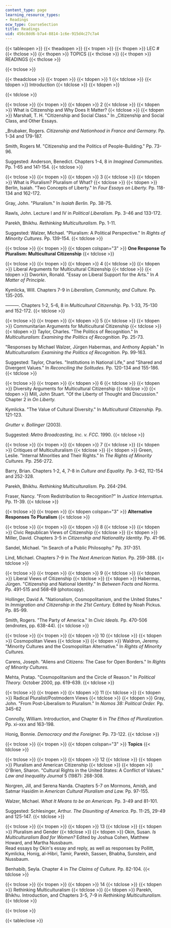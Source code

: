 ```yaml
---
content_type: page
learning_resource_types:
- Readings
ocw_type: CourseSection
title: Readings
uid: 456c8dd6-b7a4-8814-1c6e-915d4c27c7a4
---
```


{{< tableopen >}}
{{< theadopen >}}
{{< tropen >}}
{{< thopen >}}
LEC #
{{< thclose >}}
{{< thopen >}}
TOPICS
{{< thclose >}}
{{< thopen >}}
READINGS
{{< thclose >}}

{{< trclose >}}

{{< theadclose >}}
{{< tropen >}}
{{< tdopen >}}
1
{{< tdclose >}}
{{< tdopen >}}
Introduction
{{< tdclose >}}
{{< tdopen >}}

{{< tdclose >}}

{{< trclose >}}
{{< tropen >}}
{{< tdopen >}}
2
{{< tdclose >}}
{{< tdopen >}}
What is Citizenship and Why Does It Matter?
{{< tdclose >}}
{{< tdopen >}}
Marshall, T. H. "Citizenship and Social Class." In _Citizenship and Social Class, and Other Essays.  
  
_Brubaker, Rogers. _Citizenship and Nationhood in France and Germany._ Pp. 1-34 and 179-187.  
  
Smith, Rogers M. "Citizenship and the Politics of People-Building." Pp. 73-96.  
  
Suggested: Anderson, Benedict. Chapters 1-4, 8 in _Imagined Communities._ Pp. 1-65 and 141-154.
{{< tdclose >}}

{{< trclose >}}
{{< tropen >}}
{{< tdopen >}}
3
{{< tdclose >}}
{{< tdopen >}}
What is Pluralism? Pluralism of What?
{{< tdclose >}}
{{< tdopen >}}
Berlin, Isaiah. "Two Concepts of Liberty." In _Four Essays on Liberty._ Pp. 118-134 and 162-172.  
  
Gray, John. "Pluralism." In _Isaiah Berlin._ Pp. 38-75.  
  
Rawls, John. Lecture I and IV in _Political Liberalism._ Pp. 3-46 and 133-172.  
  
Parekh, Bhikhu. _Rethinking Multiculturalism._ Pp. 1-11.  
  
Suggested: Walzer, Michael. "Pluralism: A Political Perspective." In _Rights of Minority Cultures._ Pp. 139-154.
{{< tdclose >}}

{{< trclose >}}
{{< tropen >}}
{{< tdopen colspan="3" >}}
**One Response To Pluralism: Multicultural Citizenship**
{{< tdclose >}}

{{< trclose >}}
{{< tropen >}}
{{< tdopen >}}
4
{{< tdclose >}}
{{< tdopen >}}
Liberal Arguments for Multicultural Citizenship
{{< tdclose >}}
{{< tdopen >}}
Dworkin, Ronald. "Essay on Liberal Support for the Arts." In _A Matter of Principle_.  
  
Kymlicka, Will. Chapters 7-9 in _Liberalism, Community, and Culture._ Pp. 135-205.  
  
_———._ Chapters 1-2, 5-6, 8 in _Multicultural Citizenship._ Pp. 1-33, 75-130 and 152-172.
{{< tdclose >}}

{{< trclose >}}
{{< tropen >}}
{{< tdopen >}}
5
{{< tdclose >}}
{{< tdopen >}}
Communitarian Arguments for Multicultural Citizenship
{{< tdclose >}}
{{< tdopen >}}
Taylor, Charles. "The Politics of Recognition." In _Multiculturalism: Examining the Politics of Recognition._ Pp. 25-73.  
  
"Responses by Michael Walzer, Jürgen Habermas, and Anthony Appiah." In _Multiculturalism: Examining the Politics of Recognition._ Pp. 99-163.  
  
Suggested: Taylor, Charles. "Institutions in National Life," and "Shared and Divergent Values." In _Reconciling the Solitudes._ Pp. 120-134 and 155-186.
{{< tdclose >}}

{{< trclose >}}
{{< tropen >}}
{{< tdopen >}}
6
{{< tdclose >}}
{{< tdopen >}}
Diversity Arguments for Multicultural Citizenship
{{< tdclose >}}
{{< tdopen >}}
Mill, John Stuart. "Of the Liberty of Thought and Discussion." Chapter 2 in _On Liberty._  
  
Kymlicka. "The Value of Cultural Diversity." In _Multicultural Citizenship._ Pp. 121-123.  
  
_Grutter v. Bollinger_ (2003).  
  
Suggested: _Metro Broadcasting, Inc. v. FCC._ 1990.
{{< tdclose >}}

{{< trclose >}}
{{< tropen >}}
{{< tdopen >}}
7
{{< tdclose >}}
{{< tdopen >}}
Critiques of Multiculturalism
{{< tdclose >}}
{{< tdopen >}}
Green, Leslie. "Internal Minorities and Their Rights." In _The Rights of Minority Cultures._ Pp. 256-272.  
  
Barry, Brian. Chapters 1-2, 4, 7-8 in _Culture and Equality._ Pp. 3-62, 112-154 and 252-328.  
  
Parekh, Bhikhu. _Rethinking Multiculturalism._ Pp. 264-294.  
  
Fraser, Nancy. "From Redistribution to Recognition?" In _Justice Interruptus._ Pp. 11-39.
{{< tdclose >}}

{{< trclose >}}
{{< tropen >}}
{{< tdopen colspan="3" >}}
**Alternative Responses To Pluralism**
{{< tdclose >}}

{{< trclose >}}
{{< tropen >}}
{{< tdopen >}}
8
{{< tdclose >}}
{{< tdopen >}}
Civic Republican Views of Citizenship
{{< tdclose >}}
{{< tdopen >}}
Miller, David. Chapters 3-5 in _Citizenship and Nationality Identity._ Pp. 41-96.  
  
Sandel, Michael. "In Search of a Public Philosophy." Pp. 317-351.  
  
Lind, Michael. Chapters 7-9 in _The Next American Nation._ Pp. 259-388.
{{< tdclose >}}

{{< trclose >}}
{{< tropen >}}
{{< tdopen >}}
9
{{< tdclose >}}
{{< tdopen >}}
Liberal Views of Citizenship
{{< tdclose >}}
{{< tdopen >}}
Habermas, Jürgen. "Citizenship and National Identity." In _Between Facts and Norms._ Pp. 491-515 and 568-69 (photocopy).  
  
Hollinger, David A. "Nationalism, Cosmopolitanism, and the United States." In _Immigration and Citizenship in the 21st Century._ Edited by Noah Pickus. Pp. 85-99.  
  
Smith, Rogers. "The Party of America." In _Civic Ideals._ Pp. 470-506 (endnotes, pp. 638-44).
{{< tdclose >}}

{{< trclose >}}
{{< tropen >}}
{{< tdopen >}}
10
{{< tdclose >}}
{{< tdopen >}}
Cosmopolitan Views
{{< tdclose >}}
{{< tdopen >}}
Waldron, Jeremy. "Minority Cultures and the Cosmopolitan Alternative." In _Rights of Minority Cultures._  
  
Carens, Joseph. "Aliens and Citizens: The Case for Open Borders." In _Rights of Minority Cultures._  
  
Mehta, Pratap. "Cosmopolitanism and the Circle of Reason." In _Political Theory._ October 2000, pp. 619-639.
{{< tdclose >}}

{{< trclose >}}
{{< tropen >}}
{{< tdopen >}}
11
{{< tdclose >}}
{{< tdopen >}}
Radical Pluralist/Postmodern Views
{{< tdclose >}}
{{< tdopen >}}
Gray, John. "From Post-Liberalism to Pluralism." In _Nomos 38: Political Order._ Pp. 345-62  
  
Connolly, William. Introduction, and Chapter 6 in _The Ethos of Pluralization._ Pp. xi-xxx and 163-198.  
  
Honig, Bonnie. _Democracy and the Foreigner._ Pp. 73-122.
{{< tdclose >}}

{{< trclose >}}
{{< tropen >}}
{{< tdopen colspan="3" >}}
**Topics**
{{< tdclose >}}

{{< trclose >}}
{{< tropen >}}
{{< tdopen >}}
12
{{< tdclose >}}
{{< tdopen >}}
Pluralism and American Citizenship
{{< tdclose >}}
{{< tdopen >}}
O'Brien, Sharon. "Cultural Rights in the United States: A Conflict of Values." _Law and Inequality Journal_ 5 (1987): 268-308.  
  
Norgren, Jill, and Serena Nanda. Chapters 5-7 on Mormons, Amish, and Satmar Hasidim in _American Cultural Pluralism and Law._ Pp. 97-155.  
  
Walzer, Michael. _What It Means to be an American._ Pp. 3-49 and 81-101.  
  
Suggested: Schlesinger, Arthur. _The Disuniting of America_. Pp. 11-25, 29-49 and 125-147.
{{< tdclose >}}

{{< trclose >}}
{{< tropen >}}
{{< tdopen >}}
13
{{< tdclose >}}
{{< tdopen >}}
Pluralism and Gender
{{< tdclose >}}
{{< tdopen >}}
Okin, Susan. _Is Multiculturalism Bad for Women?_ Edited by Joshua Cohen, Matthew Howard, and Martha Nussbaum.  
Read essays by Okin's essay and reply, as well as responses by Pollitt, Kymlicka, Honig, al-Hibri, Tamir, Parekh, Sassen, Bhabha, Sunstein, and Nussbaum.  
  
Benhabib, Seyla. Chapter 4 in _The Claims of Culture._ Pp. 82-104.
{{< tdclose >}}

{{< trclose >}}
{{< tropen >}}
{{< tdopen >}}
14
{{< tdclose >}}
{{< tdopen >}}
Rethinking Multiculturalism
{{< tdclose >}}
{{< tdopen >}}
Parekh, Bhikhu. Introduction, and Chapters 3-5, 7-9 in _Rethinking Multiculturalism._
{{< tdclose >}}

{{< trclose >}}

{{< tableclose >}}